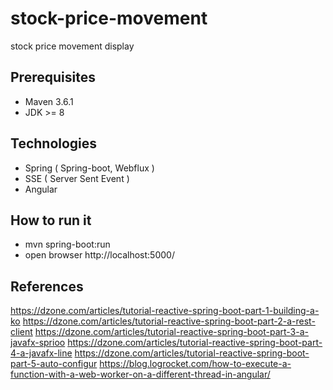 # stock-price-movement
stock price movement display

## Prerequisites
* Maven 3.6.1
* JDK >= 8
## Technologies
* Spring ( Spring-boot, Webflux )
* SSE ( Server Sent Event )
* Angular

## How to run it
* mvn spring-boot:run
* open browser http://localhost:5000/

## References
https://dzone.com/articles/tutorial-reactive-spring-boot-part-1-building-a-ko
https://dzone.com/articles/tutorial-reactive-spring-boot-part-2-a-rest-client
https://dzone.com/articles/tutorial-reactive-spring-boot-part-3-a-javafx-sprioo
https://dzone.com/articles/tutorial-reactive-spring-boot-part-4-a-javafx-line
https://dzone.com/articles/tutorial-reactive-spring-boot-part-5-auto-configur
https://blog.logrocket.com/how-to-execute-a-function-with-a-web-worker-on-a-different-thread-in-angular/

